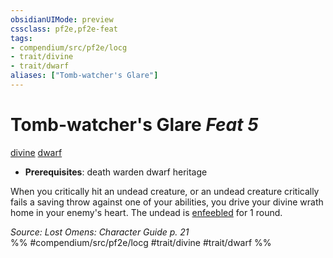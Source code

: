 ```yaml
---
obsidianUIMode: preview
cssclass: pf2e,pf2e-feat
tags:
- compendium/src/pf2e/locg
- trait/divine
- trait/dwarf
aliases: ["Tomb-watcher's Glare"]
---
```

# Tomb-watcher's Glare  *Feat 5*  
[divine](../../Rules/traits/divine.md)  [dwarf](../../Rules/traits/dwarf.md)  

- **Prerequisites**: death warden dwarf heritage

When you critically hit an undead creature, or an undead creature critically fails a saving throw against one of your abilities, you drive your divine wrath home in your enemy's heart. The undead is [enfeebled](../../Rules/conditions.md#Enfeebled) for 1 round.

*Source: Lost Omens: Character Guide p. 21*  
%% #compendium/src/pf2e/locg #trait/divine #trait/dwarf %%